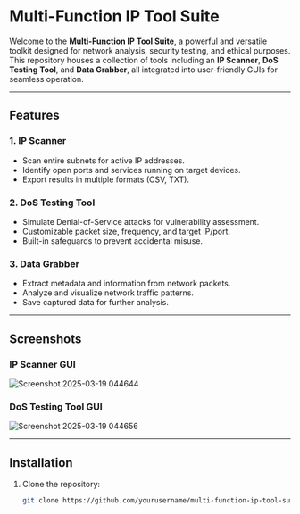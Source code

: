 # Multi-Function IP Tool Suite

Welcome to the **Multi-Function IP Tool Suite**, a powerful and versatile toolkit designed for network analysis, security testing, and ethical purposes. This repository houses a collection of tools including an **IP Scanner**, **DoS Testing Tool**, and **Data Grabber**, all integrated into user-friendly GUIs for seamless operation.

---

## Features

### 1. **IP Scanner**
- Scan entire subnets for active IP addresses.
- Identify open ports and services running on target devices.
- Export results in multiple formats (CSV, TXT).

### 2. **DoS Testing Tool**
- Simulate Denial-of-Service attacks for vulnerability assessment.
- Customizable packet size, frequency, and target IP/port.
- Built-in safeguards to prevent accidental misuse.

### 3. **Data Grabber**
- Extract metadata and information from network packets.
- Analyze and visualize network traffic patterns.
- Save captured data for further analysis.

---

## Screenshots

### IP Scanner GUI
![Screenshot 2025-03-19 044644](https://github.com/user-attachments/assets/d878e371-a2ff-4950-bca5-10c43e0bf16e)


### DoS Testing Tool GUI

![Screenshot 2025-03-19 044656](https://github.com/user-attachments/assets/f2cdee81-be53-4b5c-9430-ef62db496ada)

---

## Installation

1. Clone the repository:
   ```bash
   git clone https://github.com/yourusername/multi-function-ip-tool-suite.git
